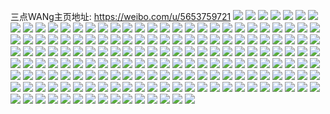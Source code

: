 三点WANg主页地址: https://weibo.com/u/5653759721 
![](https://wx4.sinaimg.cn/mw2000/006aCBaVly1h8vbft35r9j329a31ahdv.jpg) 
![](https://wx4.sinaimg.cn/mw2000/006aCBaVly1h8vbfvq98rj32c0340b2a.jpg) 
![](https://wx4.sinaimg.cn/mw2000/006aCBaVly1h8vbfoul1lj326k2wre83.jpg) 
![](https://wx4.sinaimg.cn/mw2000/006aCBaVly1h84plmtslnj32702xdqv7.jpg) 
![](https://wx4.sinaimg.cn/mw2000/006aCBaVly1h84plnwsgjj323v2t67wi.jpg) 
![](https://wx4.sinaimg.cn/mw2000/006aCBaVly1h3qkhbpb86j30vi1aknhn.jpg) 
![](https://wx4.sinaimg.cn/mw2000/006aCBaVly1h3qkhc5eyvj30or0x14e4.jpg) 
![](https://wx4.sinaimg.cn/mw2000/006aCBaVly1h3qki6a5ulj30wi17c1df.jpg) 
![](https://wx4.sinaimg.cn/mw2000/006aCBaVly1h3qki5rme5j30ss12e1eq.jpg) 
![](https://wx4.sinaimg.cn/mw2000/006aCBaVly1h3ax31rybqj30u014812v.jpg) 
![](https://wx4.sinaimg.cn/mw2000/006aCBaVly1h3ax1r1xg8j30u0141ahj.jpg) 
![](https://wx4.sinaimg.cn/mw2000/006aCBaVly1h3ax32cjn5j30u014ithr.jpg) 
![](https://wx4.sinaimg.cn/mw2000/006aCBaVly1h3ax1rijtyj30u0140tj5.jpg) 
![](https://wx4.sinaimg.cn/mw2000/006aCBaVly1h2yesnqeedj30u013ywwx.jpg) 
![](https://wx4.sinaimg.cn/mw2000/006aCBaVly1h0t6jbscckj30u014043a.jpg) 
![](https://wx4.sinaimg.cn/mw2000/006aCBaVly1gyd0maph7qj30u012o160.jpg) 
![](https://wx4.sinaimg.cn/mw2000/006aCBaVly1gyd0mbsaxcj30u0140am1.jpg) 
![](https://wx4.sinaimg.cn/mw2000/006aCBaVly1gyd0m9ybelj30u0140gy3.jpg) 
![](https://wx4.sinaimg.cn/mw2000/006aCBaVly1gyd0mbaaqtj30u014048p.jpg) 
![](https://wx4.sinaimg.cn/mw2000/006aCBaVly1gyd0m8sz92j30u011w11d.jpg) 
![](https://wx4.sinaimg.cn/mw2000/006aCBaVly1gyd0m9buq4j30u014c7gw.jpg) 
![](https://wx4.sinaimg.cn/mw2000/006aCBaVly1gxnndi8sw8j30u01407ep.jpg) 
![](https://wx4.sinaimg.cn/mw2000/006aCBaVly1gxnndhgsfxj30u0140482.jpg) 
![](https://wx4.sinaimg.cn/mw2000/006aCBaVly1gxnndjgmrzj30u01407ch.jpg) 
![](https://wx4.sinaimg.cn/mw2000/006aCBaVly1gvqb8daa4sj62u81zyx6p02.jpg) 
![](https://wx4.sinaimg.cn/mw2000/006aCBaVly1gvqb8c75qnj62u81w8x6p02.jpg) 
![](https://wx4.sinaimg.cn/mw2000/006aCBaVly1gvqb8dl54gj60yi0j144202.jpg) 
![](https://wx4.sinaimg.cn/mw2000/006aCBaVly1gvqb8b3nwqj62u81w8x6p02.jpg) 
![](https://wx4.sinaimg.cn/mw2000/006aCBaVly1guzxcu88saj62c02f41kz02.jpg) 
![](https://wx4.sinaimg.cn/mw2000/006aCBaVly1guzxd2bz9rj60u0140tij02.jpg) 
![](https://wx4.sinaimg.cn/mw2000/006aCBaVly1guzxd0a67nj625w300hdw02.jpg) 
![](https://wx4.sinaimg.cn/mw2000/006aCBaVly1guzxcylw1aj61va2ap1kz02.jpg) 
![](https://wx4.sinaimg.cn/mw2000/006aCBaVly1guzxcvqdjbj61sg2dsqv602.jpg) 
![](https://wx4.sinaimg.cn/mw2000/006aCBaVly1guzxd1xr5bj627m2y6qv702.jpg) 
![](https://wx4.sinaimg.cn/mw2000/006aCBaVly1guysdoe4wqj62c02c01l002.jpg) 
![](https://wx4.sinaimg.cn/mw2000/006aCBaVly1guysdlvemzj62c02c0nph02.jpg) 
![](https://wx4.sinaimg.cn/mw2000/006aCBaVly1guysdp4mioj627k26yqv502.jpg) 
![](https://wx4.sinaimg.cn/mw2000/006aCBaVly1guysdr7ayvj627y25b4qr02.jpg) 
![](https://wx4.sinaimg.cn/mw2000/006aCBaVly1guysdpvp6sj628f28fhdt02.jpg) 
![](https://wx4.sinaimg.cn/mw2000/006aCBaVly1guysdskmd3j61sn1tjx6p02.jpg) 
![](https://wx4.sinaimg.cn/mw2000/006aCBaVly1gsbufzxhvfj30u014011w.jpg) 
![](https://wx4.sinaimg.cn/mw2000/006aCBaVly1gsbug0lek7j320x2p8u0x.jpg) 
![](https://wx4.sinaimg.cn/mw2000/006aCBaVly1gsbug4ikbrj32c03401ky.jpg) 
![](https://wx4.sinaimg.cn/mw2000/006aCBaVly1gsbug2d7pgj32c0340x6p.jpg) 
![](https://wx4.sinaimg.cn/mw2000/006aCBaVly1gsbufyijeaj30yi1bu793.jpg) 
![](https://wx4.sinaimg.cn/mw2000/006aCBaVly1gsbufzhge6j31ho1zke82.jpg) 
![](https://wx4.sinaimg.cn/mw2000/006aCBaVly1gr9w1fsx7mj30sh0zukjl.jpg) 
![](https://wx4.sinaimg.cn/mw2000/006aCBaVly1gqlhu0yayij32c0340hdt.jpg) 
![](https://wx4.sinaimg.cn/mw2000/006aCBaVly1gqlhtz8eebj30o00w0di0.jpg) 
![](https://wx4.sinaimg.cn/mw2000/006aCBaVly1gpdphik7ztj323v2t5qv7.jpg) 
![](https://wx4.sinaimg.cn/mw2000/006aCBaVly1gpdphjvyo3j324u2vm1kz.jpg) 
![](https://wx4.sinaimg.cn/mw2000/006aCBaVly1gn9dl2yw6rj321u1sd1kz.jpg) 
![](https://wx4.sinaimg.cn/mw2000/006aCBaVly1gn9dl4siqfj31sf21yu0y.jpg) 
![](https://wx4.sinaimg.cn/mw2000/006aCBaVly1gn9dnrsr6bj30ms0n2n1a.jpg) 
![](https://wx4.sinaimg.cn/mw2000/006aCBaVly1gn9dnr4shaj30dr0drjrv.jpg) 
![](https://wx4.sinaimg.cn/mw2000/006aCBaVly1gm99cz7pclj32c02c0b2a.jpg) 
![](https://wx4.sinaimg.cn/mw2000/006aCBaVly1gm99d2vo0mj32c02c0b29.jpg) 
![](https://wx4.sinaimg.cn/mw2000/006aCBaVly1gm99d06zfpj3261261kjl.jpg) 
![](https://wx4.sinaimg.cn/mw2000/006aCBaVly1gm99d1nkdej327p2ya4qq.jpg) 
![](https://wx4.sinaimg.cn/mw2000/006aCBaVly1gkqsypbd7nj31xp2kyu0x.jpg) 
![](https://wx4.sinaimg.cn/mw2000/006aCBaVly1gkqsymx85oj31o01rlnpd.jpg) 
![](https://wx4.sinaimg.cn/mw2000/006aCBaVly1gkqsyqzvy9j32732xgkjm.jpg) 
![](https://wx4.sinaimg.cn/mw2000/006aCBaVly1gkqsysiq5bj32692wdb2a.jpg) 
![](https://wx4.sinaimg.cn/mw2000/006aCBaVly1gjvmzpd7scj32by2gp7wk.jpg) 
![](https://wx4.sinaimg.cn/mw2000/006aCBaVly1gjvmzn33e4j32c0340kjo.jpg) 
![](https://wx4.sinaimg.cn/mw2000/006aCBaVly1gjvmzjl29tj32ak340qv6.jpg) 
![](https://wx4.sinaimg.cn/mw2000/006aCBaVly1gjvmzi731mj32ag340x6q.jpg) 
![](https://wx4.sinaimg.cn/mw2000/006aCBaVly1gj3u31zam0j32c02fw4qs.jpg) 
![](https://wx4.sinaimg.cn/mw2000/006aCBaVly1gj3u2z79owj32c02c0wr7.jpg) 
![](https://wx4.sinaimg.cn/mw2000/006aCBaVly1gj3u34rhkmj32c02c0gxu.jpg) 
![](https://wx4.sinaimg.cn/mw2000/006aCBaVly1gj3u33vxtyj32c02go4qs.jpg) 
![](https://wx4.sinaimg.cn/mw2000/006aCBaVgy1gheieqolz0j32c0340kjp.jpg) 
![](https://wx4.sinaimg.cn/mw2000/006aCBaVgy1gheieo5s7xj31o0280u0y.jpg) 
![](https://wx4.sinaimg.cn/mw2000/006aCBaVgy1gheieso1yxj327s2ye7wi.jpg) 
![](https://wx4.sinaimg.cn/mw2000/006aCBaVgy1gheiem3z7zj326r2t7kjl.jpg) 
![](https://wx4.sinaimg.cn/mw2000/006aCBaVgy1gheiel1km3j323s23se83.jpg) 
![](https://wx4.sinaimg.cn/mw2000/006aCBaVgy1gheif635saj32c0340kjm.jpg) 
![](https://wx4.sinaimg.cn/mw2000/006aCBaVgy1gfyitn0v05j31vc2hs7wi.jpg) 
![](https://wx4.sinaimg.cn/mw2000/006aCBaVgy1gfyitohhlxj32c0340u0y.jpg) 
![](https://wx4.sinaimg.cn/mw2000/006aCBaVgy1gfyitqe665j32c0340b2a.jpg) 
![](https://wx4.sinaimg.cn/mw2000/006aCBaVgy1gfyitlqjt5j321c2v5e83.jpg) 
![](https://wx4.sinaimg.cn/mw2000/006aCBaVgy1ged4xej7qoj31o01o0b2e.jpg) 
![](https://wx4.sinaimg.cn/mw2000/006aCBaVgy1ged4x7y3y9j33402gq4qu.jpg) 
![](https://wx4.sinaimg.cn/mw2000/006aCBaVgy1ged4xhw620j31o01rckjm.jpg) 
![](https://wx4.sinaimg.cn/mw2000/006aCBaVgy1ged4x2phk9j31fz1zkx6p.jpg) 
![](https://wx4.sinaimg.cn/mw2000/006aCBaVgy1ged4xj4hljj30yi17rts0.jpg) 
![](https://wx4.sinaimg.cn/mw2000/006aCBaVgy1ged4xl2t64j31ny2a07wi.jpg) 
![](https://wx4.sinaimg.cn/mw2000/006aCBaVgy1ge7ewg9hnjj32c0340b2c.jpg) 
![](https://wx4.sinaimg.cn/mw2000/006aCBaVgy1ge7ewn5bpyj325l2tdhdv.jpg) 
![](https://wx4.sinaimg.cn/mw2000/006aCBaVgy1gdedianu1gj327i2y0u0z.jpg) 
![](https://wx4.sinaimg.cn/mw2000/006aCBaVgy1gdedidc1s8j324g2tx7wi.jpg) 
![](https://wx4.sinaimg.cn/mw2000/006aCBaVgy1gdedi4h0amj326g2wm1kz.jpg) 
![](https://wx4.sinaimg.cn/mw2000/006aCBaVgy1gdedih0kvqj324i2u0hdt.jpg) 
![](https://wx4.sinaimg.cn/mw2000/006aCBaVgy1gd1bfkai3kj32c02c0u0y.jpg) 
![](https://wx4.sinaimg.cn/mw2000/006aCBaVgy1gd1bf9t7mxj32ar2cikjp.jpg) 
![](https://wx4.sinaimg.cn/mw2000/006aCBaVgy1gd1bfe1jw1j326k2cnx6r.jpg) 
![](https://wx4.sinaimg.cn/mw2000/006aCBaVgy1gd1bfh0dg4j32c02fgkjq.jpg) 
![](https://wx4.sinaimg.cn/mw2000/006aCBaVgy1gd1bfmkgrwj32c02c0hdt.jpg) 
![](https://wx4.sinaimg.cn/mw2000/006aCBaVgy1gd1bfiix3dj32c03407wi.jpg) 
![](https://wx4.sinaimg.cn/mw2000/006aCBaVgy1gd1bfbqpj3j32c03407wj.jpg) 
![](https://wx4.sinaimg.cn/mw2000/006aCBaVgy1gd1bfqgi44j32c0340qv7.jpg) 
![](https://wx4.sinaimg.cn/mw2000/006aCBaVgy1gd1bfnzow6j32c02c0b2a.jpg) 
![](https://wx4.sinaimg.cn/mw2000/006aCBaVgy1gcy3hxo5y3j31o0280u0x.jpg) 
![](https://wx4.sinaimg.cn/mw2000/006aCBaVgy1gcy3hzo2cfj32c03401ky.jpg) 
![](https://wx4.sinaimg.cn/mw2000/006aCBaVgy1gcy3i3c7qjj32c0340b2c.jpg) 
![](https://wx4.sinaimg.cn/mw2000/006aCBaVgy1gcy3i6oqwdj32c02hse83.jpg) 
![](https://wx4.sinaimg.cn/mw2000/006aCBaVgy1gcy3iamx91j31o0280e82.jpg) 
![](https://wx4.sinaimg.cn/mw2000/006aCBaVgy1gcy3i8hhydj31cp1fewz0.jpg) 
![](https://wx4.sinaimg.cn/mw2000/006aCBaVgy1gbc0v88imvj32c0340e82.jpg) 
![](https://wx4.sinaimg.cn/mw2000/006aCBaVgy1gbc0v5ikrfj319r0y4kgr.jpg) 
![](https://wx4.sinaimg.cn/mw2000/006aCBaVgy1gbc0v9wg8gj32c02c0x4o.jpg) 
![](https://wx4.sinaimg.cn/mw2000/006aCBaVgy1gbc0yjmfw2j30yi1pcdso.jpg) 
![](https://wx4.sinaimg.cn/mw2000/006aCBaVgy1gbc0ymhoigj32c02c0b2c.jpg) 
![](https://wx4.sinaimg.cn/mw2000/006aCBaVgy1gbc0yip0crj31gn1cge81.jpg) 
![](https://wx4.sinaimg.cn/mw2000/006aCBaVgy1gauuysic1lj32c0340hdw.jpg) 
![](https://wx4.sinaimg.cn/mw2000/006aCBaVgy1gauuyuyx26j32c03401kz.jpg) 
![](https://wx4.sinaimg.cn/mw2000/006aCBaVgy1gauuytipe3j32c0340e81.jpg) 
![](https://wx4.sinaimg.cn/mw2000/006aCBaVgy1gauuyw7hhzj32c0340e82.jpg) 
![](https://wx4.sinaimg.cn/mw2000/006aCBaVgy1gauuyqw155j32c03401kz.jpg) 
![](https://wx4.sinaimg.cn/mw2000/006aCBaVgy1gauuyx14tdj31ei1eik5c.jpg) 
![](https://wx4.sinaimg.cn/mw2000/006aCBaVgy1g8xe2ne4kjj323z1qtu0y.jpg) 
![](https://wx4.sinaimg.cn/mw2000/006aCBaVgy1g8xe2w2rqxj32ds1sg1im.jpg) 
![](https://wx4.sinaimg.cn/mw2000/006aCBaVgy1g8n9w9b6fdj31hg1tw7wh.jpg) 
![](https://wx4.sinaimg.cn/mw2000/006aCBaVgy1g8n9wacv3sj31ls22i1kx.jpg) 
![](https://wx4.sinaimg.cn/mw2000/006aCBaVgy1g7wp2jkuf1j32m528q7wc.jpg) 
![](https://wx4.sinaimg.cn/mw2000/006aCBaVgy1g7wp2kkfznj32j52c0b29.jpg) 
![](https://wx4.sinaimg.cn/mw2000/006aCBaVgy1g7pkdefgnaj32c02c0hdv.jpg) 
![](https://wx4.sinaimg.cn/mw2000/006aCBaVgy1g7pkdk47u3j31zk1hokjl.jpg) 
![](https://wx4.sinaimg.cn/mw2000/006aCBaVgy1g7pkdbzke5j322y27bnpe.jpg) 
![](https://wx4.sinaimg.cn/mw2000/006aCBaVgy1g7pkdfz45ij32c02c0x6p.jpg) 
![](https://wx4.sinaimg.cn/mw2000/006aCBaVgy1g7pkdhfmn0j32c02c04qp.jpg) 
![](https://wx4.sinaimg.cn/mw2000/006aCBaVgy1g7pkdiz6fsj31qi1o0b29.jpg) 
![](https://wx4.sinaimg.cn/mw2000/006aCBaVgy1g7ezsmb8uvj321e275hdu.jpg) 
![](https://wx4.sinaimg.cn/mw2000/006aCBaVgy1g7ezv25pu7j32o02o07wm.jpg) 
![](https://wx4.sinaimg.cn/mw2000/006aCBaVgy1g7ezsa43hoj30yi0yigr5.jpg) 
![](https://wx4.sinaimg.cn/mw2000/006aCBaVgy1g7f08sqvqmj31mh1fjx6p.jpg) 
![](https://wx4.sinaimg.cn/mw2000/006aCBaVly1g6wftb4dh9j31td2usu0x.jpg) 
![](https://wx4.sinaimg.cn/mw2000/006aCBaVly1g6wful741yj30yi1pcttt.jpg) 
![](https://wx4.sinaimg.cn/mw2000/006aCBaVly1g6wft7od2wj31ei1einpd.jpg) 
![](https://wx4.sinaimg.cn/mw2000/006aCBaVly1g6wfumq631j32c02c0b2c.jpg) 
![](https://wx4.sinaimg.cn/mw2000/006aCBaVly1g6qq0wq62bj32c0340e81.jpg) 
![](https://wx4.sinaimg.cn/mw2000/006aCBaVgy1g67a0j0wccj31t62c0hdu.jpg) 
![](https://wx4.sinaimg.cn/mw2000/006aCBaVgy1g67a0ra83ij30sm1hykbo.jpg) 
![](https://wx4.sinaimg.cn/mw2000/006aCBaVgy1g67a0mzy0pj30to1ents4.jpg) 
![](https://wx4.sinaimg.cn/mw2000/006aCBaVgy1g67a132b0hj31pr1sg4qq.jpg) 
![](https://wx4.sinaimg.cn/mw2000/006aCBaVgy1g5i7xh5u7uj325a1uox6q.jpg) 
![](https://wx4.sinaimg.cn/mw2000/006aCBaVgy1g5i7wvtj46j32c0340x6p.jpg) 
![](https://wx4.sinaimg.cn/mw2000/006aCBaVgy1g44fwyhuzlj31o0280x6q.jpg) 
![](https://wx4.sinaimg.cn/mw2000/006aCBaVgy1g44fxwkzlej32c02c07wh.jpg) 
![](https://wx4.sinaimg.cn/mw2000/006aCBaVgy1g44fwjk8roj31ho1zkkjl.jpg) 
![](https://wx4.sinaimg.cn/mw2000/006aCBaVgy1g44fxaztepj31o01owqv5.jpg) 
![](https://wx4.sinaimg.cn/mw2000/006aCBaVgy1g44fxq2vhaj31o01o0hdt.jpg) 
![](https://wx4.sinaimg.cn/mw2000/006aCBaVgy1g44fxikyesj31ho1zkhdt.jpg) 
![](https://wx4.sinaimg.cn/mw2000/006aCBaVgy1g1t9xaafs7j31o02801l0.jpg) 
![](https://wx4.sinaimg.cn/mw2000/006aCBaVgy1g1t9x7p68ij31o0280qv7.jpg) 
![](https://wx4.sinaimg.cn/mw2000/006aCBaVgy1fztj5b2npaj33402c01ld.jpg) 
![](https://wx4.sinaimg.cn/mw2000/006aCBaVgy1fztj5divjxj32c02elhdt.jpg) 
![](https://wx4.sinaimg.cn/mw2000/006aCBaVgy1fztj562s6ij327v1o01l4.jpg) 
![](https://wx4.sinaimg.cn/mw2000/006aCBaVgy1fztj65ne6yj33402c0he5.jpg) 
![](https://wx4.sinaimg.cn/mw2000/006aCBaVgy1fzovzj37jyj30u00u0afm.jpg) 
![](https://wx4.sinaimg.cn/mw2000/006aCBaVgy1fzovzi1w2lj30u00u0afc.jpg) 
![](https://wx4.sinaimg.cn/mw2000/006aCBaVgy1fz8q6jzx8wj30u0140qbk.jpg) 
![](https://wx4.sinaimg.cn/mw2000/006aCBaVgy1fz8q6ldembj30u014010m.jpg) 
![](https://wx4.sinaimg.cn/mw2000/006aCBaVgy1fypzaxp183j30u00u07dn.jpg) 
![](https://wx4.sinaimg.cn/mw2000/006aCBaVgy1fypzaw09f4j30u00u00zx.jpg) 
![](https://wx4.sinaimg.cn/mw2000/006aCBaVgy1fxjcmfnsp9j30xc18gh4w.jpg) 
![](https://wx4.sinaimg.cn/mw2000/006aCBaVgy1fwnleqvn9mj31jk1je7wh.jpg) 
![](https://wx4.sinaimg.cn/mw2000/006aCBaVgy1fwnlf6h7akj31o01nk4qr.jpg) 
![](https://wx4.sinaimg.cn/mw2000/006aCBaVgy1fv0yybkt3uj31o01o0e81.jpg) 
![](https://wx4.sinaimg.cn/mw2000/006aCBaVly1ftd69eizdzj30qo0qo77e.jpg) 
![](https://wx4.sinaimg.cn/mw2000/006aCBaVgy1fqd24y4w3qj31o01p2e81.jpg) 
![](https://wx4.sinaimg.cn/mw2000/006aCBaVgy1fqd24zev59j31rl1rl1kx.jpg) 
